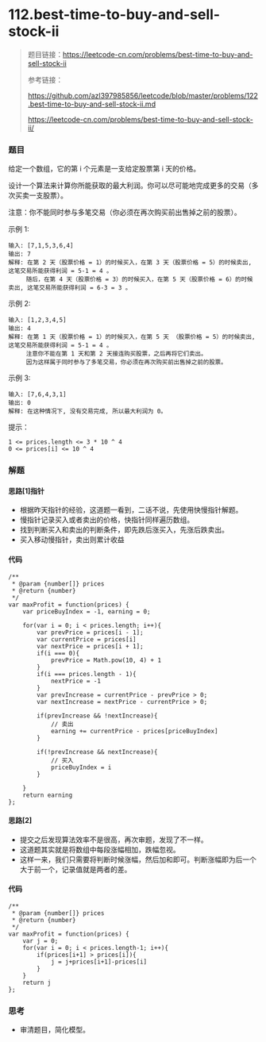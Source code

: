 # 112.best-time-to-buy-and-sell-stock-ii

> 题目链接：https://leetcode-cn.com/problems/best-time-to-buy-and-sell-stock-ii
>
> 参考链接：
>
> https://github.com/azl397985856/leetcode/blob/master/problems/122.best-time-to-buy-and-sell-stock-ii.md
>
> https://leetcode-cn.com/problems/best-time-to-buy-and-sell-stock-ii/



### 题目

给定一个数组，它的第 i 个元素是一支给定股票第 i 天的价格。

设计一个算法来计算你所能获取的最大利润。你可以尽可能地完成更多的交易（多次买卖一支股票）。

注意：你不能同时参与多笔交易（你必须在再次购买前出售掉之前的股票）。

 

示例 1:

```
输入: [7,1,5,3,6,4]
输出: 7
解释: 在第 2 天（股票价格 = 1）的时候买入，在第 3 天（股票价格 = 5）的时候卖出, 这笔交易所能获得利润 = 5-1 = 4 。
     随后，在第 4 天（股票价格 = 3）的时候买入，在第 5 天（股票价格 = 6）的时候卖出, 这笔交易所能获得利润 = 6-3 = 3 。
```

示例 2:

```
输入: [1,2,3,4,5]
输出: 4
解释: 在第 1 天（股票价格 = 1）的时候买入，在第 5 天 （股票价格 = 5）的时候卖出, 这笔交易所能获得利润 = 5-1 = 4 。
     注意你不能在第 1 天和第 2 天接连购买股票，之后再将它们卖出。
     因为这样属于同时参与了多笔交易，你必须在再次购买前出售掉之前的股票。
```


示例 3:

```
输入: [7,6,4,3,1]
输出: 0
解释: 在这种情况下, 没有交易完成, 所以最大利润为 0。
```

提示：

```
1 <= prices.length <= 3 * 10 ^ 4
0 <= prices[i] <= 10 ^ 4
```



### 解题

#### 思路[1]指针

* 根据昨天指针的经验，这道题一看到，二话不说，先使用快慢指针解题。
* 慢指针记录买入或者卖出的价格，快指针同样遍历数组。
* 找到判断买入和卖出的判断条件，即先跌后涨买入，先涨后跌卖出。
* 买入移动慢指针，卖出则累计收益

#### 代码

```
/**
 * @param {number[]} prices
 * @return {number}
 */
var maxProfit = function(prices) {
    var priceBuyIndex = -1, earning = 0;
    
    for(var i = 0; i < prices.length; i++){
        var prevPrice = prices[i - 1];
        var currentPrice = prices[i]
        var nextPrice = prices[i + 1];
        if(i === 0){
            prevPrice = Math.pow(10, 4) + 1
        }
        if(i === prices.length - 1){
            nextPrice = -1
        }
        var prevIncrease = currentPrice - prevPrice > 0;
        var nextIncrease = nextPrice - currentPrice > 0;
        
        if(prevIncrease && !nextIncrease){
            // 卖出
            earning += currentPrice - prices[priceBuyIndex]
        }
        
        if(!prevIncrease && nextIncrease){
            // 买入
            priceBuyIndex = i
        }
        
    }
    return earning
};
```

#### 思路[2]

* 提交之后发现算法效率不是很高，再次审题，发现了不一样。
* 这道题其实就是将数组中每段涨幅相加，跌幅忽视。
* 这样一来，我们只需要将判断时候涨幅，然后加和即可。判断涨幅即为后一个大于前一个，记录值就是两者的差。

#### 代码

```
/**
 * @param {number[]} prices
 * @return {number}
 */
var maxProfit = function(prices) {
    var j = 0;
    for(var i = 0; i < prices.length-1; i++){
        if(prices[i+1] > prices[i]){
            j = j+prices[i+1]-prices[i]
        }
    }
    return j
};
```

### 思考

* 审清题目，简化模型。
